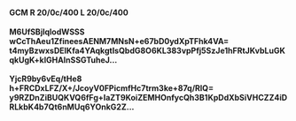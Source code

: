 #### GCM R 20/0c/400 L 20/0c/400
**M6UfSBjlqlodWSSS**<br/>**wCcThAeu1ZfineesAENM7MNsN+e67bD0ydXpTFhk4VA=**<br/>**t4myBzwxsDElKfa4YAqkgtIsQbdG8O6KL383vpPfj5SzJe1hFRtJKvbLuGKqkUgK+klGHAInSSGTuheJ...**<br/><br/>
**YjcR9by6vEq/tHe8**<br/>**h+FRCDxLFZ/X+/JcoyV0FPicmfHc7trm3ke+87q/RlQ=**<br/>**y9RZDnZiBUQKVQ6fFg+IaZT9KoiZEMHOnfycQh3B1KpDdXbSiVHCZZ4iDRLkbK4b7Qt6nMUq6YOnkG2Z...**